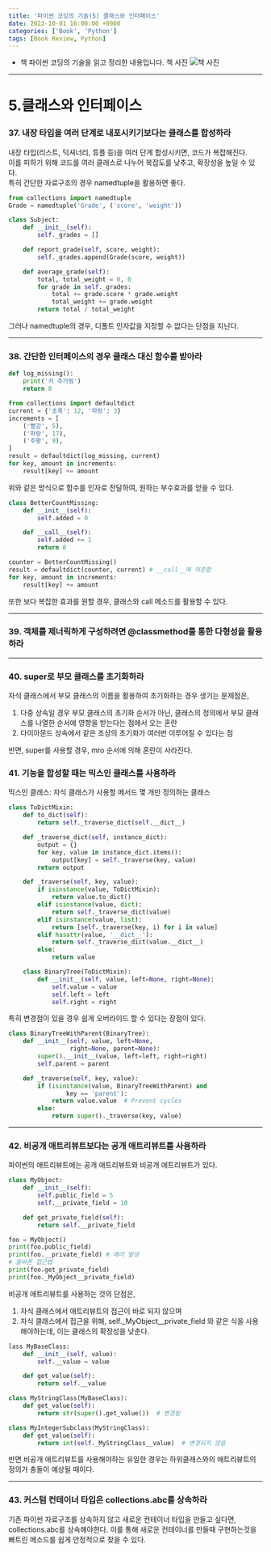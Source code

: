 ```yaml
---
title: '파이썬 코딩의 기술(5) 클래스와 인터페이스'
date: 2022-10-01 16:00:00 +0900
categories: ['Book', 'Python']
tags: [Book Review, Python]
---
```


- 책 파이썬 코딩의 기술을 읽고 정리한 내용입니다.
책 사진
![책 사진](../assets/img/book_cover)

---
# 5.클래스와 인터페이스
### 37. 내장 타입을 여러 단계로 내포시키기보다는 클래스를 합성하라
내장 타입(리스트, 딕셔너리, 튜플 등)을 여러 단계 합성시키면, 코드가 복잡해진다.  
이를 피하기 위해 코드를 여러 클래스로 나누어 복잡도를 낮추고, 확장성을 높일 수 있다.  
특히 간단한 자료구조의 경우 namedtuple을 활용하면 좋다.  
```py
from collections import namedtuple
Grade = namedtuple('Grade', ('score', 'weight'))

class Subject:
    def __init__(self):
        self._grades = []

    def report_grade(self, score, weight):
        self._grades.append(Grade(score, weight))

    def average_grade(self):
        total, total_weight = 0, 0
        for grade in self._grades:
            total += grade.score * grade.weight
            total_weight += grade.weight
        return total / total_weight
```
그러나 namedtuple의 경우, 디폴트 인자값을 지정할 수 없다는 단점을 지닌다.


---


### 38. 간단한 인터페이스의 경우 클래스 대신 함수를 받아라
```py
def log_missing():
    print('키 추가됨')
    return 0

from collections import defaultdict
current = {'초록': 12, '파랑': 3}
increments = [
    ('빨강', 5),
    ('파랑', 17),
    ('주황', 9),
]
result = defaultdict(log_missing, current)
for key, amount in increments:
    result[key] += amount
```
위와 같은 방식으로 함수를 인자로 전달하여, 원하는 부수효과를 얻을 수 있다.
```py
class BetterCountMissing:
    def __init__(self):
        self.added = 0

    def __call__(self):
        self.added += 1
        return 0

counter = BetterCountMissing()
result = defaultdict(counter, current) # __call__에 의존함
for key, amount in increments:
    result[key] += amount
```
또한 보다 복잡한 효과를 원할 경우, 클래스와 call 메소드를 활용할 수 있다.  


---


### 39. 객체를 제너릭하게 구성하려면 @classmethod를 통한 다형성을 활용하라


---

### 40. super로 부모 클래스를 초기화하라
자식 클래스에서 부모 클래스의 이름을 활용하여 초기화하는 경우 생기는 문제점은,  
1. 다중 상속일 경우 부모 클래스의 초기화 순서가 아닌, 클래스의 정의에서 부모 클래스를 나열한 순서에 영향을 받는다는 점에서 오는 혼란
2. 다이아몬드 상속에서 같은 조상의 초기화가 여러번 이루어질 수 있다는 점


반면, super를 사용할 경우, mro 순서에 의해 혼란이 사라진다.

### 41. 기능을 합성할 때는 믹스인 클래스를 사용하라
믹스인 클래스: 자식 클래스가 사용할 메서드 몇 개만 정의하는 클래스
```py
class ToDictMixin:
    def to_dict(self):
        return self._traverse_dict(self.__dict__)

    def _traverse_dict(self, instance_dict):
        output = {}
        for key, value in instance_dict.items():
            output[key] = self._traverse(key, value)
        return output

    def _traverse(self, key, value):
        if isinstance(value, ToDictMixin):
            return value.to_dict()
        elif isinstance(value, dict):
            return self._traverse_dict(value)
        elif isinstance(value, list):
            return [self._traverse(key, i) for i in value]
        elif hasattr(value, '__dict__'):
            return self._traverse_dict(value.__dict__)
        else:
            return value

    class BinaryTree(ToDictMixin):
        def __init__(self, value, left=None, right=None):
            self.value = value
            self.left = left
            self.right = right
```
특히 변경점이 있을 경우 쉽게 오버라이드 할 수 있다는 장점이 있다. 
```py
class BinaryTreeWithParent(BinaryTree):
    def __init__(self, value, left=None,
                 right=None, parent=None):
        super().__init__(value, left=left, right=right)
        self.parent = parent

    def _traverse(self, key, value):
        if (isinstance(value, BinaryTreeWithParent) and
                key == 'parent'):
            return value.value  # Prevent cycles
        else:
            return super()._traverse(key, value)
```

---

### 42. 비공개 애트리뷰트보다는 공개 애트리뷰트를 사용하라
파이썬의 애트리뷰트에는 공개 애트리뷰트와 비공개 애트리뷰트가 있다.  
```py
class MyObject:
    def __init__(self):
        self.public_field = 5
        self.__private_field = 10

    def get_private_field(self):
        return self.__private_field

foo = MyObject()
print(foo.public_field)
print(foo.__private_field) # 에러 발생
# 올바른 접근법
print(foo.get_private_field)
print(foo._MyObject__private_field)
```

비공개 애트리뷰트를 사용하는 것의 단점은,
1. 자식 클래스에서 애트리뷰트의 접근이 바로 되지 않으며
2. 자식 클래스에서 접근을 위해, self._MyObject__private_field 와 같은 식을 사용해야하는데, 이는 클래스의 확장성을 낮춘다.  

```py
lass MyBaseClass:
    def __init__(self, value):
        self.__value = value

    def get_value(self):
        return self.__value

class MyStringClass(MyBaseClass):
    def get_value(self):
        return str(super().get_value())  # 변경됨

class MyIntegerSubclass(MyStringClass):
    def get_value(self):
        return int(self._MyStringClass__value)  # 변경되지 않음
```

반면 비공개 애트리뷰트를 사용해야하는 유일한 경우는 하위클래스와의 애트리뷰트의 정의가 충돌이 예상될 때이다.

---

### 43. 커스텀 컨테이너 타입은 collections.abc를 상속하라
기존 파이썬 자료구조를 상속하지 않고 새로운 컨테이너 타입을 만들고 싶다면, collections.abc를 상속해야한다.
이를 통해 새로운 컨테이너를 만들때 구현하는것을 빠트린 메소드를 쉽게 안정적으로 찾을 수 있다.



